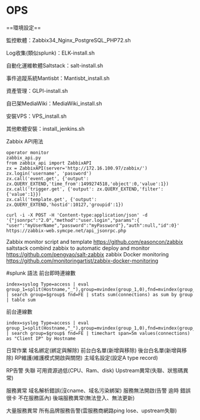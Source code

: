# OPS
==環境設定==

監控軟體：Zabbix34_Nginx_PostgreSQL_PHP72.sh

Log收集(類似splunk)：ELK-install.sh

自動化運維軟體Saltstack：salt-install.sh

事件追蹤系統Mantisbt：Mantisbt_install.sh

資產管理：GLPI-install.sh

自已架MediaWiki：MediaWiki_install.sh

安裝VPS：VPS_install.sh

其他軟體安裝：install_jenkins.sh

Zabbix API用法
~~~
operator monitor
zabbix_api.py
from zabbix_api import ZabbixAPI
zx = ZabbixAPI(server='http://172.16.100.97/zabbix/')
zx.login('username', 'password')
zx.call('event.get', {'output': zx.QUERY_EXTEND,'time_from':1499274518,'object':0,'value':1})
zx.call('trigger.get', {'output': zx.QUERY_EXTEND,'filter':{'value':1}})
zx.call('template.get', {'output': zx.QUERY_EXTEND,'hostid':10127,'groupid':1}) 
~~~
~~~
curl -i -X POST -H 'Content-type:application/json' -d '{"jsonrpc":"2.0","method":"user.login","params":{ "user":"myUserName","password":"myPassword"},"auth":null,"id":0}' https://zabbix-web.symcpe.net/api_jsonrpc.php
~~~

Zabbix monitor script and template https://github.com/easoncon/zabbix
saltstack combind zabbix to automatic deploy and monitor https://github.com/pengyao/salt-zabbix
zabbix Docker monitoring https://github.com/monitoringartist/zabbix-docker-monitoring

#splunk 語法
前台即時連線數
~~~
index=syslog Type=access | eval group_1=split(Hostname,"_"),group=mvindex(group_1,0),fnd=mvindex(group_1,1) | search group=$group$ fnd=FE | stats sum(connections) as sum by group | table sum
~~~
前台連線數
~~~
index=syslog Type=access | eval group_1=split(Hostname,"_"),group=mvindex(group_1,0),fnd=mvindex(group_1,1) | search group=$group$ fnd=FE | timechart span=5m values(connections) as "Client IP" by Hostname
~~~
日常作業
域名綁定(綁定與解除) 前台白名單(新增與移除) 後台白名單(新增與移除) RP維護(維護模式開啟與關閉) 主域名設定(設定A type record)

RP告警
失聯 可用資源過低(CPU、Ram、disk) Upstream異常(失聯、狀態碼異常)

服務異常
域名解析錯誤(沒cname、域名污染綁架) 服務無法開啟(告警 逾時 錯誤 很卡 不在服務區內) 後端服務異常(無法登入、無法更新)

大量服務異常
所有品牌服務告警(雲服務商網路ping lose、upstream失聯)
